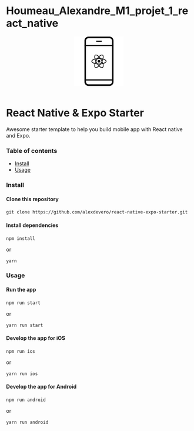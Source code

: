 # Houmeau_Alexandre_M1_projet_1_react_native
<p align="center">
  <img src="https://raw.githubusercontent.com/alexdevero/react-native-expo-starter/master/docs/react-native-expo-starter-logo.png" width="135" align="center">
  <br>
  <br>
</p>

# React Native & Expo Starter

Awesome starter template to help you build mobile app with React native and Expo.

### Table of contents

* [Install](#install)
* [Usage](#usage)

### Install

#### Clone this repository

```
git clone https://github.com/alexdevero/react-native-expo-starter.git
```

#### Install dependencies

```
npm install
```
or
```
yarn
```

### Usage

#### Run the app

```
npm run start
```
or
```
yarn run start
```

#### Develop the app for iOS

```
npm run ios
```
or
```
yarn run ios
```

#### Develop the app for Android

```
npm run android
```
or
```
yarn run android
```
